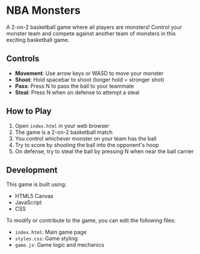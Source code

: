 # NBA Monsters

A 2-on-2 basketball game where all players are monsters! Control your monster team and compete against another team of monsters in this exciting basketball game.

## Controls

- **Movement**: Use arrow keys or WASD to move your monster
- **Shoot**: Hold spacebar to shoot (longer hold = stronger shot)
- **Pass**: Press N to pass the ball to your teammate
- **Steal**: Press N when on defense to attempt a steal

## How to Play

1. Open `index.html` in your web browser
2. The game is a 2-on-2 basketball match
3. You control whichever monster on your team has the ball
4. Try to score by shooting the ball into the opponent's hoop
5. On defense, try to steal the ball by pressing N when near the ball carrier

## Development

This game is built using:
- HTML5 Canvas
- JavaScript
- CSS

To modify or contribute to the game, you can edit the following files:
- `index.html`: Main game page
- `styles.css`: Game styling
- `game.js`: Game logic and mechanics 